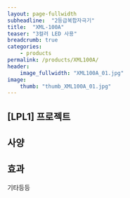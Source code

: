 ```yaml
---
layout: page-fullwidth
subheadline:  "2등급복합자극기"
title:  "XML-100A"
teaser: "3컬러 LED 사용"
breadcrumb: true
categories:
    - products
permalink: /products/XML100A/
header:
    image_fullwidth: "XML100A_01.jpg"
image:
    thumb: "thumb_XML100A_01.jpg"
---
```


## [LPL1] 프로젝트

## 사양

## 효과

기타등등

